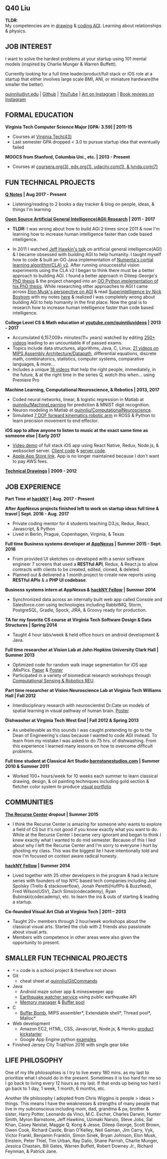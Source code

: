 ## Q40 Liu

<b>TLDR</b>:  
My competencies are in [drawing](https://github.com/quinnliu/CV/blob/master/portfolio/artwork.md) & [coding AGI](https://github.com/WalnutiQ/wAlnut). Learning about relationships & physics.

## JOB INTEREST
I want to solve the hardest problems at your startup using 101 mental models (inspired by Charlie Munger & Warren Buffett).

Currently looking for a full time leader/product/full stack or iOS role at a startup that either involves large scale BMI, ANI, or miniature hardware(the smaller the better). 

quinnliu@vt.edu | [Github](https://github.com/quinnliu) | [YouTube](https://www.youtube.com/user/quinnliuvideos) | [Art on Instagram](https://www.instagram.com/letterqliu/) | [Book reviews on Instagram](https://www.instagram.com/jthefrog/)

## FORMAL EDUCATION
<b>Virginia Tech Computer Science Major [GPA: 3.59] | 2011-15</b>  
- Courses at [Virginia Tech(43)](./portfolio/courses_taken.md)
- Last semester GPA dropped < 3.0 to pursue startup idea that eventually failed

<b>MOOCS from Stanford, Columbia Uni., etc. | 2013 - Present</b>
- Courses at [coursera.org(3), edx.org(1), udacity.com(1), & lynda.com(7)](./portfolio/courses_taken.md)

## FUN TECHNICAL PROJECTS
<b>[Q Notes](https://github.com/quinnliu/q_notes) | Aug 2017 - Present</b>
- Listening/reading to 2 books a day tracker & blog on people, ideas, & things I'm learning

<b>[Open Source Artificial General Intelligence(AGI) Research](https://github.com/WalnutiQ/wAlnut) | 2011 - 2017</b>
- <b>TLDR:</b> I was wrong about how to build AGI 2 times since 2011 & now I'm learning how to increase human intelligence faster than code based intelligence.

- In 2011 I watched [Jeff Hawkin's talk](https://www.ted.com/talks/jeff_hawkins_on_how_brain_science_will_change_computing) on
artificial general intelligence(AGI) & I became obsessed with building AGI to help humanity. I taught myself how to code & built
an OO Java implementation of [Numenta's cortial learning algorithm(CLA) v2](https://github.com/WalnutiQ/wAlnut/tree/MARK_II). After running unsuccessful vision experiments using the CLA v2 I began to think there must be a better approach to building AGI. I found a better approach in Dileep George's [PhD thesis](https://github.com/WalnutiQ/papers/blob/master/Dileep_George_PGM/HowTheBrainMightWork.pdf) & the project changed into an [OO Python implementation of his PhD thesis](https://github.com/WalnutiQ/wAlnut/tree/MARK_III). While researching other approaches to AGI I came across [Elon Musk's perspective on AGI](https://youtu.be/h0962biiZa4)
& read [Superintelligence by Nick Bostrom](https://www.amazon.com/Superintelligence-Dangers-Strategies-Nick-Bostrom/dp/1501227742) with my notes [here](https://github.com/WalnutiQ/wAlnut/issues/345) & realized I was completely wrong
about building AGI to help humanity in the first place. Now the goal is to research how to increase human
intelligence faster than code based intelligence.

<b>College Level CS & Math education at
[youtube.com/quinnliuvideos](https://www.youtube.com/user/quinnliuvideos) | 2013 - 2017</b>  
- Accumulated 6,157,009+ minutes(11+ years) watched by editing [250+ videos](https://www.youtube.com/user/quinnliuvideos/playlists) leading to an uncountable # of passed exams.
- Topics include data structures, algorithms, Java, C, Linux, [21 videos on MIPS Assembly Architecture/Datapath](https://www.youtube.com/playlist?list=PLPXsMt57rLthe1kihStAdRgGdj3IZ7WHe),
  differential equations, discrete math, combinatorics, statistics, computer
  systems, comparative languages, & more...
- Includes a unique [18 videos](https://www.youtube.com/playlist?list=PLPXsMt57rLtjF1SOj7QWc_XevhkSVn_fH) that help the right
  people, immediately, in the future, & at the right time in the series *Q, watch this when...* using Premiere Pro

<b>Machine Learning, Computational Neuroscience, & Robotics | 2013, 2017</b>    
- Coded neural networks, linear, & logistic regression in Matlab at [quinnliu/MachineLearning](https://github.com/quinnliu/MachineLearning) for prediction & MNIST digit recognition.
- Neuron modeling in Matlab at [quinnliu/ComputationalNeuroscience](https://github.com/quinnliu/ComputationalNeuroscience).
- Simulated [7 DOF forward kinematics robotic arm](https://github.com/Hunter690/catkin_ws) in ROSS & Python to learn precision movement to end effector.

<b>iOS app to allow anyone to listen to music at the exact same time as someone else | Early 2017</b>
- [Video demo](https://www.youtube.com/watch?v=WXTufUtmZYg) of full stack iOS app using React Native, Redux, Node.js,
  & websocket server.
  [Client code](https://github.com/Laybium/laybium) &
  [server code](https://github.com/Laybium/laybium_server).
- [Apple App Store link](https://appsto.re/us/zQZYfb.i). App is no longer maintained because I don't want to pay AWS fees.

<b>[Technical Drawings](https://github.com/quinnliu/CV/blob/master/portfolio/artwork.md) | 2009 - 2012</b>

## JOB EXPERIENCE
<b>Part Time at [hackNY](http://hackny.org/a/) | Aug. 2017 - Present</b>

<b>After AppNexus projects finished left to work on startup ideas full time & travel | Sept. 2016 - Aug. 2017</b>
- Private coding mentor for 4 students teaching D3.js, Redux, React, Javascript, & Python 
- Lived in Berlin, Prague, Copenhagen, Virginia, & Texas

<b>Full time Business systems developer at [AppNexus](http://www.appnexus.com/) | Summer 2015 - Sept. 2016</b>  
- From provided UI sketches co-developed with a senior software engineer 7 screens that used a
  <b>RESTful API</b>, Redux, & React.js to allow contracts with clients to be created, edited, cloned, & deleted.
- Planned out & delivered a 1 month project to create new reports using <b>RESTful APIs</b> & a
  <b>PHP UI codebase</b>.

<b>Business systems intern at AppNexus & [hackNY Fellow](http://hackny.org/a/) | Summer 2014</b>  
- Synchronized data across an internally built web app called Console and
  Salesforce.com using technologies including RabbitMQ, Storm, PostgreSQL,
  Gradle, Spock, JIRA, & Groovy ready for production.  

<b>TA for my favorite CS course at Virginia Tech Software Design & Data Structures | Spring 2014</b>  
- Taught 4 hour labs/week & held office hours on android development & Java.

<b>Full time researcher at Vision Lab at John Hopkins University Clark Hall | Summer 2013</b>  
- Optimized code for random walk image segmentation for iOS app iMixPics.
  [Paper](./portfolio/random_walker_image_segmentation_on_iOS_devices.pdf) &
  [Poster](./portfolio/Poster_iMixPics2.jpg)
- Participated in a variety of biomedical research workshops through
  [Computational Sensing & Robotics REU](http://lcsr.jhu.edu/reu/).

<b>Part time researcher at Vision Neuroscience Lab at Virginia Tech Williams Hall | Fall 2012</b>  
- Interdisciplinary research with neuroscientist Dr.Cate on models of spatial
  learning in visual pathway of human brain. [Poster](./portfolio/Scieneering_Poster_(5MB).jpg)

<b>Dishwasher at Virginia Tech West End | Fall 2012 & Spring 2013</b>
- As unbelievable as this sounds I was caught pretending to go to the Dean of Engineering's class because I wanted to code AGI instead. To learn from my mistake I was asked to do 75 hrs. of dishwashing. From this experience I learned many lessons on how to overcome difficult problems.

<b>Full time student at Classical Art Studio [barnstonestudios.com](barnstonestudios.com) | Summer 2010 & Summer 2011</b>
- Worked 100+ hours/week for 10 weeks each summer to learn classical drawing,
  design, & oil painting techniques including gold section & fletcher color
  system to produce
  [visual portfolio](https://github.com/quinnliu/CV/blob/master/portfolio/artwork.md)

## COMMUNITIES
<b>[The Recurse Center](https://www.recurse.com/) dropout | Summer 2015</b>
- I think the Recurse Center is amazing for someone who wants to explore a field of CS but it's not good if you know exactly what you want to do. While at the Recurse Center I became very ignorant and began to think I knew exactly what I wanted to do mid semester. Because of this I lied about why I left the Recurse Center and I'm sorry to everyone I hurt by ghosting my class. This was the biggest lie I have intentionally told and now I'm focused on context aware radical honesty. 

<b>[hackNY Fellow](http://hackny.org/a/) | Summer 2014</b>
- Lived together with 25 other developers in the program & had a lecture series with founders of top NYC based tech companies including Joel Spolsky (Trello & stackoverflow), Jonah Peretti(HuffPo & Buzzfeed), Fred Wilson(USV), Zach Sims(codecademy), Ryan Bubinski(codecademy), etc. to learn the ins & outs of starting & leading a startup.

<b>Co-founded Visual Art Club at Virginia Tech | 2011 – 2013</b>  
- Taught 20+ members through 2 hour/week workshops about the classical visual
  arts. Started the club with 2 friends also passionate about visual arts.
- Members with competence in other areas were also given the opportunity to present.

## SMALLER FUN TECHNICAL PROJECTS
- `*` = code is a school project & therefore not shown
- Git
  + cheat sheet at [quinnliu/GitCommands](https://github.com/quinnliu/GitCommands)
- Java
  + Android maze solver app & minesweeper app
  + [Earthquake watcher service](https://github.com/quinnliu/EarthquakeWatcherService)
    using public earthquake API
  + [Memory manager](https://github.com/quinnliu/MemoryManager) & [Buffer pool](https://github.com/quinnliu/BufferPool)
- C
  + [Buffer Bomb](https://github.com/quinnliu/bufferBomb), MIPS assembler*, Extendable shell*, Thread pool*, Malloc*
- Web development
  + Amazon EC2, HTML, CSS, Javascript, Node.js, & Heroku [product kickstarter](https://github.com/quinnliu/bitstarter)
  + Google App Engine python [examples](https://github.com/quinnliu/GoogleAppEngine)
- Finished Jersey City Triathlon 2016 with single gear bike 

## LIFE PHILOSOPHY
One of my life philosophies is I try to live every 180 mins. as my last to prioritize what I should do in the present. Sometimes it is too hard for me so I go back to living every 12 hours as my last. If that ends up being too hard I go back to 1 day, 1 week, 1 month, 6 months, etc.

Another life philosophy I adopted from Chris Wiggins is people > ideas > things. This means I have the weaknesses & strengths of many people that live in my subconscious including mom, dad, grandma & pa, brother & sister, Harry Potter, Leonardo da Vinci, M.C. Escher, Charles Darwin, Hunter Smith, Myron Barnstone, Jeff Hawkins, Uzimaki Naruto, Steve Jobs, Sal Khan, Casey Neistat, Maggie Q, Kong & Jesse, Dileep George, Scott Brown, Owen Cook, Richard Castle, Brian O'Kelley, Neil Gaiman, Jim Carry, Vyk, Victor Frankl, Benjamin Franklin, Simon Sinek, Bryan Johnson, Elon Musk, Einstein, Peter Thiel, Tim Urban, Ray Dalio, Shane Parrish, Charlie Munger, Jessica Chastain, Bill Gates, Warren Buffett, Robert Downey Jr., Richard Feynman, & Patrick Jane.

